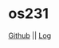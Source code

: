 # os231
<a href="https://github.com/linusabhyasaui/os231/">Github</a> || <a href="TXT/mylog.txt">Log</a>
